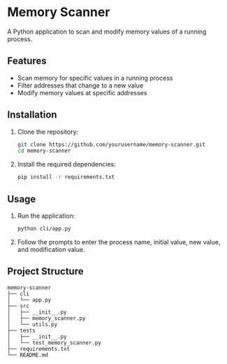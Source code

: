 # Memory Scanner

A Python application to scan and modify memory values of a running process.

## Features

- Scan memory for specific values in a running process
- Filter addresses that change to a new value
- Modify memory values at specific addresses

## Installation

1. Clone the repository:

    ```bash
    git clone https://github.com/yourusername/memory-scanner.git
    cd memory-scanner
    ```

2. Install the required dependencies:

    ```bash
    pip install -r requirements.txt
    ```

## Usage

1. Run the application:

    ```bash
    python cli/app.py
    ```

2. Follow the prompts to enter the process name, initial value, new value, and modification value.

## Project Structure

```filetree
memory-scanner
├── cli
│   └── app.py
├── src
│   ├── __init__.py
│   ├── memory_scanner.py
│   └── utils.py
├── tests
│   ├── __init__.py
│   └── test_memory_scanner.py
├── requirements.txt
└── README.md
